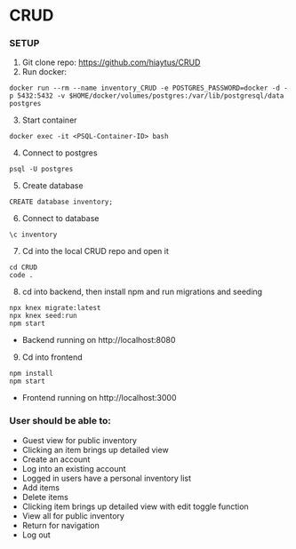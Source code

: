 # CRUD

### SETUP
1. Git clone repo: https://github.com/hiaytus/CRUD
2. Run docker:
```
docker run --rm --name inventory_CRUD -e POSTGRES_PASSWORD=docker -d -p 5432:5432 -v $HOME/docker/volumes/postgres:/var/lib/postgresql/data postgres
```
3. Start container
```
docker exec -it <PSQL-Container-ID> bash
```
4. Connect to postgres
```
psql -U postgres
```
5. Create database
```
CREATE database inventory;
```
6. Connect to database
```
\c inventory
```
7. Cd into the local CRUD repo and open it
```
cd CRUD
code .
```

8. cd into backend, then install npm and run migrations and seeding
```
npx knex migrate:latest
npx knex seed:run
npm start
```
- Backend running on http://localhost:8080

9. Cd into frontend
```
npm install
npm start
```
- Frontend running on http://localhost:3000

### User should be able to:
- Guest view for public inventory
- Clicking an item brings up detailed view
- Create an account
- Log into an existing account 
- Logged in users have a personal inventory list
- Add items
- Delete items 
- Clicking item brings up detailed view with edit toggle function
- View all for public inventory 
- Return for navigation
- Log out

